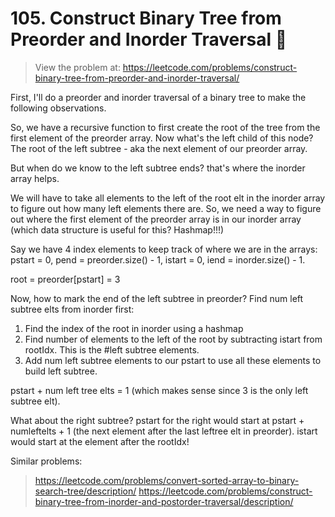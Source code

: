 # 105. Construct Binary Tree from Preorder and Inorder Traversal 🌳
> View the problem at: https://leetcode.com/problems/construct-binary-tree-from-preorder-and-inorder-traversal/

First, I'll do a preorder and inorder traversal of a binary tree to make the following observations.

So, we have a recursive function to first create the root of the tree from the first element of the preorder array. 
Now what's the left child of this node? The root of the left subtree - aka the next element of our preorder array.

But when do we know to the left subtree ends? that's where the inorder array helps. 

We will have to take all elements to the left of the root elt in the inorder array to figure out how many left elements
there are. So, we need a way to figure out where the first element of the preorder array is in our inorder array (which 
data structure is useful for this? Hashmap!!!)

Say we have 4 index elements to keep track of where we are in the arrays: pstart = 0, pend = preorder.size() - 1, 
istart = 0, iend = inorder.size() - 1.

root = preorder[pstart] = 3

Now, how to mark the end of the left subtree in preorder? Find num left subtree elts from inorder first:

1. Find the index of the root in inorder using a hashmap
2. Find number of elements to the left of the root by subtracting istart from rootIdx. This is the #left subtree elements.
3. Add num left subtree elements to our pstart to use all these elements to build left subtree.

pstart + num left tree elts = 1 (which makes sense since 3 is the only left subtree elt).

What about the right subtree? pstart for the right would start at pstart + numleftelts + 1 (the next element after the last
leftree elt in preorder). istart would start at the element after the rootIdx!

Similar problems:

> https://leetcode.com/problems/convert-sorted-array-to-binary-search-tree/description/
> https://leetcode.com/problems/construct-binary-tree-from-inorder-and-postorder-traversal/description/





